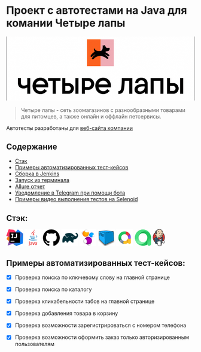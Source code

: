 # Проект с автотестами на Java для комании Четыре лапы
![Company Logo](src/test/resources/4lapyLogo.png)

>Четыре лапы - сеть зоомагазинов с разнообразными товарами для питомцев, а также онлайн и оффлайн петсервисы. 
 
Автотесты разработаны для [веб-сайта компании](https://4lapy.ru/) 

## Содержание

- [Стэк](https://github.com/Mariia-Valisheva/4lapy-auto-tests?tab=readme-ov-file#%D1%81%D1%82%D1%8D%D0%BA)
- [Примеры автоматизированных тест-кейсов](https://github.com/Mariia-Valisheva/4lapy-auto-tests?tab=readme-ov-file#%D0%BF%D1%80%D0%B8%D0%BC%D0%B5%D1%80%D1%8B-%D0%B0%D0%B2%D1%82%D0%BE%D0%BC%D0%B0%D1%82%D0%B8%D0%B7%D0%B8%D1%80%D0%BE%D0%B2%D0%B0%D0%BD%D0%BD%D1%8B%D1%85-%D1%82%D0%B5%D1%81%D1%82-%D0%BA%D0%B5%D0%B9%D1%81%D0%BE%D0%B2)
- [Сборка в Jenkins]()
- [Запуск из терминала]()
- [Allure отчет]()
- [Уведомление в Telegram при помощи бота]()
- [Примеры видео выполнения тестов на Selenoid]()


## Стэк:

[<img src="src/test/resources/IntelliJIDEAIcon.svg" height="45"/>](https://www.jetbrains.com/idea/)
[<img src="src/test/resources/javaLogo.png" height="45"/>](https://www.java.com/ru/)
[<img src="src/test/resources/githubLogo.png" height="45"/>](https://github.com/)
[<img src="src/test/resources/gradle.svg" height="45"/>](https://gradle.org/)
[<img src="src/test/resources/selenideLogo.png" height="45"/>](https://selenide.org/)
[<img src="src/test/resources/selenoidLogo.png" height="45"/>](https://aerokube.com/selenoid/)
[<img src="src/test/resources/allurerepLogo.png" height="45"/>](https://allurereport.org/)
[<img src="src/test/resources/alluretestopsLogo.png" height="45"/>](https://qameta.io/)
[<img src="src/test/resources/jenkins.svg" height="45"/>](https://www.jenkins.io/)


## Примеры автоматизированных тест-кейсов:
- [x] Проверка поиска по ключевому слову на главной странице

- [x] Проверка поиска по каталогу

- [x] Проверка кликабельности табов на главной странице 

- [x] Проверка добавления товара в корзину

- [x] Проверка возможности зарегистрироваться с номером телефона

- [x] Проверка возможности оформить заказ только авторизированным пользователям